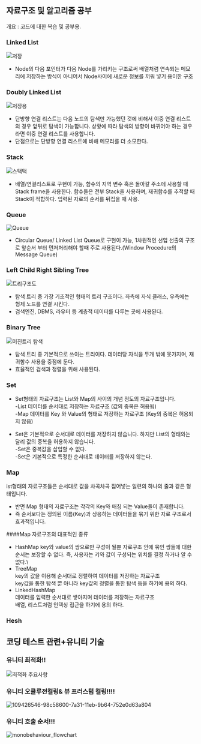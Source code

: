 ## 자료구조 및 알고리즘 공부
개요 : 코드에 대한 복습 및 공부용.

### Linked List
![저장](https://user-images.githubusercontent.com/93506849/198925568-e8d42ee6-1757-4ead-851a-a4c5c2adf954.JPG)
- Node의 다음 포인터가 다음 Node를 가리키는 구조로써 배열처럼 연속되는 메모리에 저장하는 방식이 아니어서 Node사이에 새로운 정보를 끼워 넣기 용이한 구조

### Doubly Linked List
![저장용](https://user-images.githubusercontent.com/93506849/199155334-3b8d496b-95ea-4dc4-b1bf-edc94da775e8.JPG)
- 단방향 연결 리스트는 다음 노드의 탐색만 가능했던 것에 비해서 이중 연결 리스트의 경우 앞뒤로 탐색이 가능합니다. 상황에 따라 탐색의 방향이 바뀌어야 하는 경우라면 이중 연결 리스트를 사용합니다.
- 단점으로는 단방향 연결 리스트에 비해 메모리를 더 소모한다.
### Stack
![스택택](https://user-images.githubusercontent.com/93506849/199390754-73387262-aaba-4a42-8291-3a1da4e94db2.JPG)
- 배열/연결리스트로 구현이 가능, 함수의 지역 변수 혹은 돌아갈 주소에 사용할 때 Stack frame을 사용한다. 함수들은 전부 Stack을 사용하며, 재귀함수를 추적할 때 Stack이 적합하다. 입력된 자료의 순서를 뒤집을 때 사용.
### Queue
![Queue](https://user-images.githubusercontent.com/93506849/200154570-593a84e9-33cb-4c5b-9326-ed0ea0cb9c55.JPG)
- Circular Queue/ Linked List Queue로 구현이 가능, 1차원적인 선입 선출의 구조로 앞순서 부터 먼저처리해야 할때 주로 사용된다.(Window Procedure의 Message Queue)
### Left Child Right Sibling Tree
![트리구조도](https://user-images.githubusercontent.com/93506849/200729978-5a944179-6f44-4105-900e-4f8421b65331.JPG)
- 탐색 트리 중 가장 기초적인 형태의 트리 구조이다. 좌측에 자식 클래스, 우측에는 형제 노드를 연결 시킨다.
- 검색엔진, DBMS, 라우터 등 계층적 데이터를 다루는 곳에 사용된다.

### Binary Tree
![이진트리 탐색](https://user-images.githubusercontent.com/93506849/201507553-7197c341-cd5c-44ad-ab5c-c23f7e573483.JPG)
- 탐색 트리 중 기본적으로 쓰이는 트리이다. 데이터당 자식을 두개 밖에 못가지며, 재귀함수 사용을 중점에 둔다.
- 효율적인 검색과 정렬을 위해 사용된다.

### Set
- Set형태의 자료구조는 List와 Map의 사이의 개념 정도의 자료구조입니다.\
-List 데이터를 순서대로 저장하는 자료구조 (값의 중복은 허용됨)\
-Map 데이터를 Key 와 Value의 형태로 저장하는 자료구조 (Key의 중복은 허용되지 않음)

- Set은 기본적으로 순서대로 데이터를 저장하지 않습니다. 하지만 List의 형태와는 달리 값의 중복을 허용하지 않습니다.\
-Set은 중복값을 삽입할 수 없다.\
-Set은 기본적으로 특정한 순서대로 데이터를 저장하지 않는다.

### Map
ist형태의 자료구조들은 순서대로 값을 차곡차곡 집어넣는 일련의 하나의 줄과 같은 형태입니다.
- 반면 Map 형태의 자료구조는 각각의 Key와 매칭 되는 Value들이 존재합니다. 
- 즉 순서보다는 정의된 이름(Key)과 상응하는 데이터들을 묶기 위한 자료 구조로서 효과적입니다.


####Map 자료구조의 대표적인 종류
- HashMap
key와 value의 쌍으로만 구성이 될뿐 자료구조 안에 묶인 쌍들에 대한 순서는 보장할 수 없다.
즉, 사용자는 키와 값이 구성되는 위치를 결정 하거나 알 수 없다.\
- TreeMap\
key의 값을 이용해 순서대로 정렬하여 데이터를 저장하는 자료구조\
key값을 통한 탐색 뿐 아니라 key값의 정렬을 통한 탐색 등을 하기에 용의 하다.
- LinkedHashMap\
데이터를 입력한 순서대로 쌓아지며 데이터를 저장하는 자료구조\
배열, 리스트처럼 인덱싱 접근을 하기에 용의 하다.

### Hesh

## 코딩 테스트 관련+유니티 기술
### 유니티 최적화!!
![최적화 주요사항](https://user-images.githubusercontent.com/93506849/208405807-aca10d87-a424-4a0f-8a20-1f90eae44560.JPG)
### 유니티 오클루전컬링& 뷰 프러스텀 컬링!!!!
![109426546-98c58600-7a31-11eb-9b64-752e0d63a804](https://user-images.githubusercontent.com/93506849/208408803-c4909b95-b877-4d0e-a66f-af93a0f7242c.gif)
### 유니티 호출 순서!!!
![monobehaviour_flowchart](https://user-images.githubusercontent.com/93506849/208405854-e93e50bf-7f89-4405-831b-6c276c93e9bb.svg)
